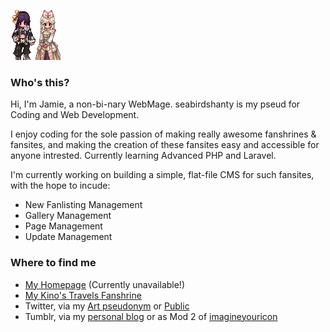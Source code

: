 ![](./avi2.gif)

### Who's this?

Hi, I'm Jamie, a non-bi-nary WebMage. seabirdshanty is my pseud for Coding and Web Development. 

I enjoy coding for the sole passion of making really awesome fanshrines & fansites, and making the creation of these fansites easy and accessible for anyone intrested. Currently learning Advanced PHP and Laravel.

I'm currently working on building a simple, flat-file CMS for such fansites, with the hope to incude:
  - New Fanlisting Management
  - Gallery Management
  - Page Management
  - Update Management

### Where to find me
  - [My Homepage](#) (Currently unavailable!)
  - [My Kino's Travels Fanshrine](https://kinotabi.info)
  - Twitter, via my [Art pseudonym](http://twitter.com/freakmoch) or [Public](http://twitter.com/rummyiabyrinth)
  - Tumblr, via my [personal blog](http://solstice.party) or as Mod 2 of [imagineyouricon](http://imagineyouricon.tumblr.com)
